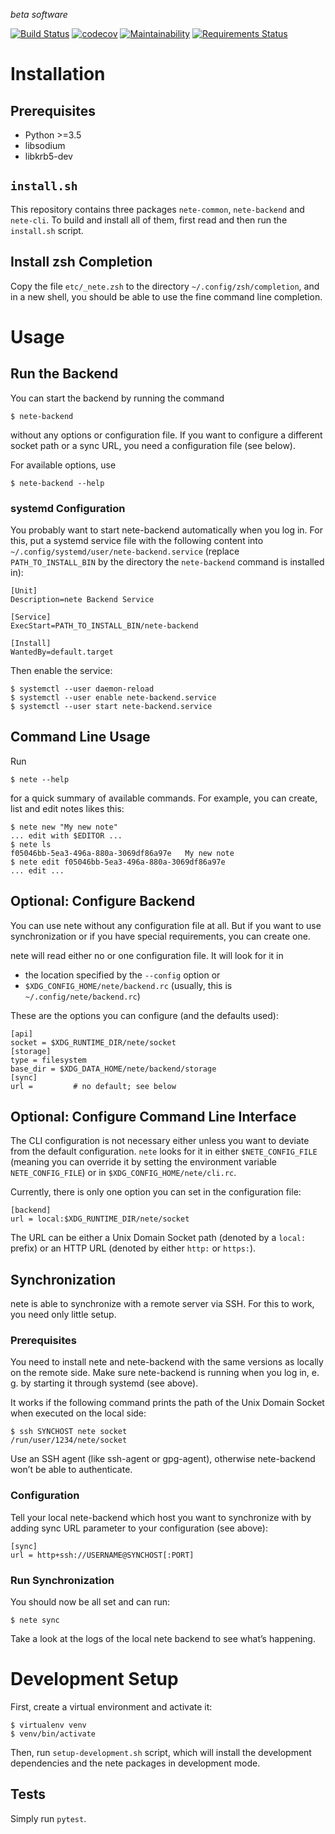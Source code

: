 _beta software_

[![Build Status](https://travis-ci.org/fqxp/nete.svg?branch=master)](https://travis-ci.org/fqxp/nete)
[![codecov](https://codecov.io/gh/fqxp/nete/branch/master/graph/badge.svg)](https://codecov.io/gh/fqxp/nete)
[![Maintainability](https://api.codeclimate.com/v1/badges/250379bc91e125e71dcc/maintainability)](https://codeclimate.com/github/fqxp/nete/maintainability)
[![Requirements Status](https://requires.io/github/fqxp/nete/requirements.svg?branch=master)](https://requires.io/github/fqxp/nete/requirements/?branch=master)

# Installation

## Prerequisites

* Python >=3.5
* libsodium
* libkrb5-dev

## `install.sh`

This repository contains three packages `nete-common`, `nete-backend` and
`nete-cli`. To build and install all of them, first read and then run the
`install.sh` script.

## Install zsh Completion

Copy the file `etc/_nete.zsh` to the directory `~/.config/zsh/completion`,
and in a new shell, you should be able to use the fine command line completion.

# Usage

## Run the Backend

You can start the backend by running the command

    $ nete-backend

without any options or configuration file. If you want to configure a different
socket path or a sync URL, you need a configuration file (see below).

For available options, use

    $ nete-backend --help

### systemd Configuration

You probably want to start nete-backend automatically when you log in. For this,
put a systemd service file with the following content into
`~/.config/systemd/user/nete-backend.service` (replace `PATH_TO_INSTALL_BIN` by
the directory the `nete-backend` command is installed in):

    [Unit]
    Description=nete Backend Service

    [Service]
    ExecStart=PATH_TO_INSTALL_BIN/nete-backend

    [Install]
    WantedBy=default.target

Then enable the service:

    $ systemctl --user daemon-reload
    $ systemctl --user enable nete-backend.service
    $ systemctl --user start nete-backend.service

## Command Line Usage

Run

    $ nete --help

for a quick summary of available commands. For example, you can create, list and
edit notes likes this:

    $ nete new "My new note"
    ... edit with $EDITOR ...
    $ nete ls
    f05046bb-5ea3-496a-880a-3069df86a97e   My new note
    $ nete edit f05046bb-5ea3-496a-880a-3069df86a97e
    ... edit ...

## Optional: Configure Backend

You can use nete without any configuration file at all. But if you want to use
synchronization or if you have special requirements, you can create one.

nete will read either no or one configuration file. It will look for it in

* the location specified by the `--config` option or
* `$XDG_CONFIG_HOME/nete/backend.rc` (usually, this is
  `~/.config/nete/backend.rc`)

These are the options you can configure (and the defaults used):

    [api]
    socket = $XDG_RUNTIME_DIR/nete/socket
    [storage]
    type = filesystem
    base_dir = $XDG_DATA_HOME/nete/backend/storage
    [sync]
    url =         # no default; see below

## Optional: Configure Command Line Interface

The CLI configuration is not necessary either unless you want to deviate from
the default configuration. `nete` looks for it in either `$NETE_CONFIG_FILE`
(meaning you can override it by setting the environment variable
`NETE_CONFIG_FILE`) or in `$XDG_CONFIG_HOME/nete/cli.rc`.

Currently, there is only one option you can set in the configuration file:

    [backend]
    url = local:$XDG_RUNTIME_DIR/nete/socket

The URL can be either a Unix Domain Socket path (denoted by a `local:` prefix)
or an HTTP URL (denoted by either `http:` or `https:`).

## Synchronization

nete is able to synchronize with a remote server via SSH. For this to work, you
need only little setup.

### Prerequisites

You need to install nete and nete-backend with the same versions as locally
on the remote side. Make sure nete-backend is running when you log in, e. g. by
starting it through systemd (see above).

It works if the following command prints the path of the Unix Domain Socket
when executed on the local side:

    $ ssh SYNCHOST nete socket
    /run/user/1234/nete/socket

Use an SSH agent (like ssh-agent or gpg-agent), otherwise nete-backend won’t be
able to authenticate.

### Configuration

Tell your local nete-backend which host you want to synchronize with by adding
sync URL parameter to your configuration (see above):

    [sync]
    url = http+ssh://USERNAME@SYNCHOST[:PORT]

### Run Synchronization

You should now be all set and can run:

    $ nete sync

Take a look at the logs of the local nete backend to see what’s happening.

# Development Setup

First, create a virtual environment and activate it:

    $ virtualenv venv
    $ venv/bin/activate

Then, run `setup-development.sh` script, which will install the development
dependencies and the nete packages in development mode.

## Tests

Simply run `pytest`.
